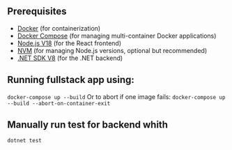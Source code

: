 ## Prerequisites

- [Docker](https://docs.docker.com/get-docker/) (for containerization)
- [Docker Compose](https://docs.docker.com/compose/install/) (for managing multi-container Docker applications)
- [Node.js V18](https://nodejs.org/en/download/) (for the React frontend)
- [NVM](https://github.com/nvm-sh/nvm) (for managing Node.js versions, optional but recommended)
- [.NET SDK V8](https://dotnet.microsoft.com/download) (for the .NET backend)


## Running fullstack app using:
`docker-compose up --build`
Or to abort if one image fails:
`docker-compose up --build --abort-on-container-exit`


## Manually run test for backend whith
`dotnet test`